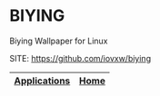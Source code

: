 # BIYING
 
 Biying Wallpaper for Linux
 
 SITE: https://github.com/iovxw/biying

 | [Applications](https://portable-linux-apps.github.io/apps.html) | [Home](https://portable-linux-apps.github.io)
 | --- | --- |
